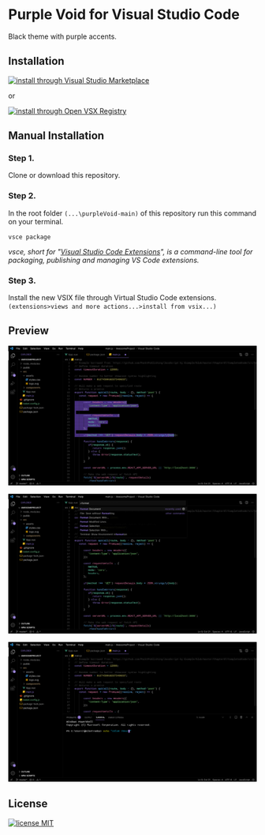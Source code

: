 # Purple Void for Visual Studio Code

Black theme with purple accents.

## Installation
[![install through Visual Studio Marketplace](https://img.shields.io/badge/You%20can%20install%20this%20theme%20through-Visual%20Studio%20Marketplace-%23b190fc?logo=visualstudio)](https://marketplace.visualstudio.com/items?itemName=Rej.purpleVoid)

or

[![install through Open VSX Registry](https://img.shields.io/badge/You%20can%20install%20this%20theme%20through-Open%20VSX%20Registry-%23b190fc?logo=visualstudio)](https://open-vsx.org/extension/Rej/purpleVoid)

## Manual Installation
### Step 1.
Clone or download this repository.
### Step 2.
In the root folder `(...\purpleVoid-main)` of this repository run this command on your terminal.
```
vsce package
```
*vsce, short for "[Visual Studio Code Extensions](https://code.visualstudio.com/api/working-with-extensions/publishing-extension#installation)", is a command-line tool for packaging, publishing and managing VS Code extensions.*

### Step 3.
Install the new VSIX file through Virtual Studio Code extensions. `(extensions>views and more actions...>install from vsix...)`

## Preview
![Screenshot Default](img/default.png)

![Screenshot Command Palette](img/commandPalette.png)

![Screenshot Terminal](img/panelTerminal.png)

## License

[![license MIT](https://img.shields.io/github/license/Rejdesu/darkReddit?logo=github)](https://github.com/Rejdesu/void/blob/main/LICENSE)
